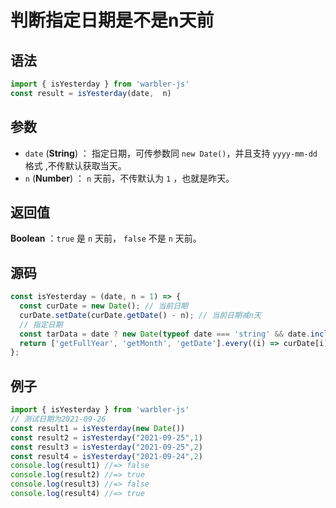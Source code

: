 <!--
 * @Author: 一尾流莺
 * @Description:判断指定日期是不是n天前
 * @Date: 2021-09-26 18:03:06
 * @LastEditTime: 2021-09-30 11:01:39
 * @FilePath: \warblerjs-guide\docs\guide\date\isYesterday.md
-->
# 判断指定日期是不是n天前

## 语法


```js
import { isYesterday } from 'warbler-js'
const result = isYesterday(date,  n)
```

## 参数

- `date` (**String**) ： 指定日期，可传参数同 `new Date()`，并且支持 `yyyy-mm-dd`格式 ,不传默认获取当天。
- `n` (**Number**) ：  `n` 天前，不传默认为 `1` ，也就是昨天。

## 返回值

**Boolean** ：`true` 是 `n` 天前， `false` 不是 `n` 天前。


## 源码

```js
const isYesterday = (date, n = 1) => {
  const curDate = new Date(); // 当前日期
  curDate.setDate(curDate.getDate() - n); // 当前日期减n天
  // 指定日期
  const tarData = date ? new Date(typeof date === 'string' && date.includes('-') ? date.replace(/-/g, '/') : date) : new Date();
  return ['getFullYear', 'getMonth', 'getDate'].every((i) => curDate[i]() === tarData[i]());
};
```

## 例子


```js
import { isYesterday } from 'warbler-js'
// 测试日期为2021-09-26
const result1 = isYesterday(new Date())
const result2 = isYesterday("2021-09-25",1)
const result3 = isYesterday("2021-09-25",2)
const result4 = isYesterday("2021-09-24",2)
console.log(result1) //=> false
console.log(result2) //=> true
console.log(result3) //=> false
console.log(result4) //=> true
```